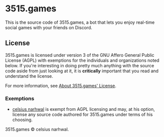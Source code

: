 # 3515.games

This is the source code of 3515.games, a bot that lets you enjoy real-time social games with your friends on Discord.

## License

3515.games is licensed under version 3 of the GNU Affero General Public License (AGPL) with exemptions for the 
individuals and organizations noted below. If you're interesting in doing pretty much anything with the source code 
aside from just looking at it, it is **critically** important that you read and understand the license.

For more information, see [About 3515.games' License](license-info.md).

### Exemptions

* [celsius narhwal](https://github.com/celsiusnarhwal) is exempt from AGPL licensing and may, at his option,
license any source code authored for 3515.games under terms of his choosing.

3515.games © celsius narhwal.
